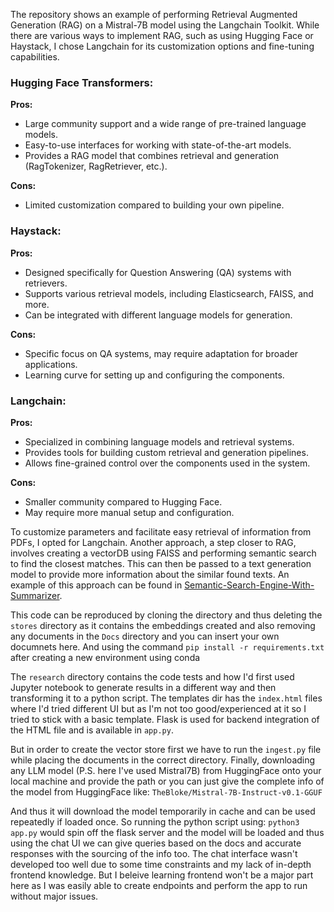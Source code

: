 The repository shows an example of performing Retrieval Augmented Generation (RAG) on a Mistral-7B model using the Langchain Toolkit. While there are various ways to implement RAG, such as using Hugging Face or Haystack, I chose Langchain for its customization options and fine-tuning capabilities.

### Hugging Face Transformers:
**Pros:**
- Large community support and a wide range of pre-trained language models.
- Easy-to-use interfaces for working with state-of-the-art models.
- Provides a RAG model that combines retrieval and generation (RagTokenizer, RagRetriever, etc.).

**Cons:**
- Limited customization compared to building your own pipeline.

### Haystack:
**Pros:**
- Designed specifically for Question Answering (QA) systems with retrievers.
- Supports various retrieval models, including Elasticsearch, FAISS, and more.
- Can be integrated with different language models for generation.

**Cons:**
- Specific focus on QA systems, may require adaptation for broader applications.
- Learning curve for setting up and configuring the components.

### Langchain:
**Pros:**
- Specialized in combining language models and retrieval systems.
- Provides tools for building custom retrieval and generation pipelines.
- Allows fine-grained control over the components used in the system.

**Cons:**
- Smaller community compared to Hugging Face.
- May require more manual setup and configuration.

To customize parameters and facilitate easy retrieval of information from PDFs, I opted for Langchain. Another approach, a step closer to RAG, involves creating a vectorDB using FAISS and performing semantic search to find the closest matches. This can then be passed to a text generation model to provide more information about the similar found texts. An example of this approach can be found in [Semantic-Search-Engine-With-Summarizer](https://github.com/college-akashrai/SemanticSearchForPatents).

This code can be reproduced by cloning the directory and thus deleting the `stores` directory as it contains the embeddings created and also removing any documents in the `Docs` directory and you can insert your own documnets here. And using the command
`pip install -r requirements.txt` after creating a new environment using conda 

The `research` directory contains the code tests and how I'd first used Jupyter notebook to generate results in a different way and then transforming it to a python script. The templates dir has the `index.html` files where I'd tried different UI but as I'm not too good/experienced at it so I tried to stick with a basic template. Flask is used for backend integration of the HTML file and is available in `app.py`. 


But in order to create the vector store first we have to run the `ingest.py` file while placing the documents in the correct directory.
Finally, downloading any LLM model (P.S. here I've used Mistral7B) from HuggingFace onto your local machine and provide the path or you can just give the complete info of the model from HuggingFace like: `TheBloke/Mistral-7B-Instruct-v0.1-GGUF`

And thus it will download the model temporarily in cache and can be used repeatedly if loaded once. So running the python script using:
`python3 app.py` would spin off the flask server and the model will be loaded and thus using the chat UI we can give queries based on the docs and accurate responses with the sourcing of the info too. The chat interface wasn't developed too well due to some time constraints and my lack of in-depth frontend knowledge. But I beleive learning frontend won't be a major part here as I was easily able to create endpoints and perform the app to run without major issues. 



